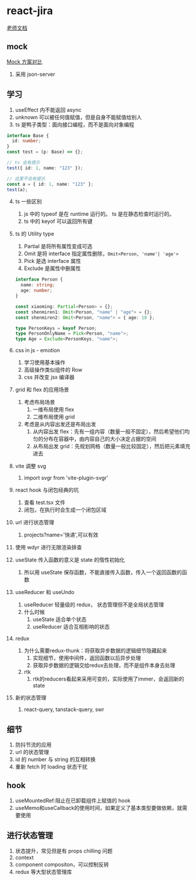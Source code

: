 # react-jira

[老师文档](https://www.notion.so/React-491ad0643476437cafde50bee4dde6ed)

## mock

[Mock 方案对比](https://www.notion.so/2-3-Mock-d42d2ee2ae7c4347b458b96ce3e7d7c3)

1. 采用 json-server

## 学习

1. useEffect 内不能返回 async
2. unknown 可以被任何值赋值，但是自身不能赋值给别人
3. ts 是鸭子类型：面向接口编程，而不是面向对象编程

```ts
interface Base {
  id: number;
}
const test = (p: Base) => {};

// ts 会有提示
test({ id: 1, name: "123" });

// 这里不会有提示
const a = { id: 1, name: "123" };
test(a);
```

4. ts 一些区别
   1. js 中的 typeof 是在 runtime 运行的。 ts 是在静态检查时运行的。
   2. ts 中的 keyof 可以返回所有键
5. ts 的 Utility type

   1. Partial 是将所有属性变成可选
   2. Omit 是将 interface 指定属性删除，`Omit<Person, 'name'| 'age'>`
   3. Pick 是选 interface 属性
   4. Exclude 是属性中删属性

   ```ts
   interface Person {
     name: string;
     age: number;
   }

   const xiaoming: Partial<Person> = {};
   const shenmiren1: Omit<Person, "name" | "age"> = {};
   const shenmiren2: Omit<Person, "name"> = { age: 18 };

   type PersonKeys = keyof Person;
   type PersonOnlyName = Pick<Person, "name">;
   type Age = Exclude<PersonKeys, "name">;
   ```

6. css in js - emotion
   1. 学习使用基本操作
   2. 高级操作类似组件的 Row
   3. css 并改变 jsx 编译器
7. grid 和 flex 的应用场景
   1. 考虑布局场景
      1. 一维布局使用 flex
      2. 二维布局使用 grid
   2. 考虑是从内容出发还是布局出发
      1. 从内容出发 flex：先有一组内容（数量一般不固定），然后希望他们均匀的分布在容器中，由内容自己的大小决定占据的空间
      2. 从布局出发 grid：先规划网格（数量一般比较固定），然后把元素填充进去
8. vite 调整 svg
   1. import svgr from 'vite-plugin-svgr'
9. react hook 与闭包经典的坑
   1. 查看 test.tsx 文件
   2. 闭包，在执行时会生成一个闭包区域
10. url 进行状态管理
    1.  projects?name='快递',可以有效
11. 使用 wdyr 进行无限渲染排查
12. useState 传入函数的意义是 state 的惰性初始化
    1.  所以用 useState 保存函数，不能直接传入函数，传入一个返回函数的函数
13. useReducer 和 useUndo
    1.  useReducer 轻量级的 redux， 状态管理但不是全局状态管理
    2.  什么时候
        1.  useState 适合单个状态
        2.  useReducer 适合互相影响的状态
14. redux
    1.  为什么需要redux-thunk：将获取异步数据的逻辑细节隐藏起来
        1.  实现细节，使用中间件，返回函数以后异步处理
        2.  获取异步数据的逻辑交给redux去处理，而不是组件本身去处理
    2.  rtk
        1.  rtk的reducers看起来采用可变的，实际使用了immer，会返回新的state
15. 新的状态管理
    1.  react-query, tanstack-query, swr
## 细节
1. 防抖节流的应用
2. url 的状态管理
3. id 的 number 与 string 的互相转换
4. 重新 fetch 时 loading 状态干扰

## hook
1. useMountedRef:阻止在已卸载组件上赋值的 hook
2. useMemo和useCallback的使用时间，如果定义了基本类型要做依赖，就需要使用

## 进行状态管理
1. 状态提升，常见但是有 props chilling 问题
2. context
3. component compositon，可以控制反转
4. redux 等大型状态管理库